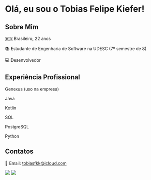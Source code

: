 # Olá, eu sou o Tobias Felipe Kiefer!
## Sobre Mim
🇧🇷 Brasileiro, 22 anos

📚 Estudante de Engenharia de Software na UDESC (7º semestre de 8)

💻 Desenvolvedor

## Experiência Profissional

Genexus (uso na empresa)

Java

Kotlin

SQL

PostgreSQL

Python


## Contatos
📧 Email: tobiasfkk@icloud.com

<a href="https://www.instagram.com/tobiasfkk" target="_blank"><img src="https://img.shields.io/badge/Instagram-E4405F?style=for-the-badge&logo=instagram&logoColor=white"></a>
<a href="https://www.linkedin.com/in/tobias-felipe-kiefer-008202201/" target="_blank"><img src="https://img.shields.io/badge/LinkedIn-0077B5?style=for-the-badge&logo=linkedin&logoColor=white"></a>
